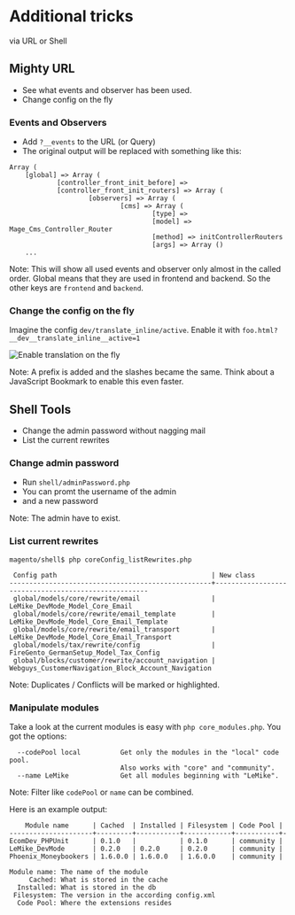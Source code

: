 # Additional tricks

via URL or Shell


## Mighty URL

- See what events and observer has been used.
- Change config on the fly


### Events and Observers

- Add `?__events` to the URL (or Query)
- The original output will be replaced with something like this:

```
Array (
    [global] => Array (
            [controller_front_init_before] =>
            [controller_front_init_routers] => Array (
                    [observers] => Array (
                            [cms] => Array (
                                    [type] =>
                                    [model] => Mage_Cms_Controller_Router
                                    [method] => initControllerRouters
                                    [args] => Array ()
    ...
```

Note:
This will show all used events and observer only almost in the called order.
Global means that they are used in frontend and backend.
So the other keys are `frontend` and `backend`.


### Change the config on the fly

Imagine the config `dev/translate_inline/active`.
Enable it with `foo.html?__dev__translate_inline__active=1`

![Enable translation on the fly](https://f.cloud.github.com/assets/2559177/1100839/8f28f710-178f-11e3-9066-e12f0c587e63.png)

Note: A prefix is added and the slashes became the same.
Think about a JavaScript Bookmark to enable this even faster.


## Shell Tools

- Change the admin password without nagging mail
- List the current rewrites


### Change admin password

- Run `shell/adminPassword.php`
- You can promt the username of the admin
- and a new password

Note: The admin have to exist.


### List current rewrites

```
magento/shell$ php coreConfig_listRewrites.php

 Config path                                       | New class
---------------------------------------------------+-----------------------------------------------------
 global/models/core/rewrite/email                  | LeMike_DevMode_Model_Core_Email
 global/models/core/rewrite/email_template         | LeMike_DevMode_Model_Core_Email_Template
 global/models/core/rewrite/email_transport        | LeMike_DevMode_Model_Core_Email_Transport
 global/models/tax/rewrite/config                  | FireGento_GermanSetup_Model_Tax_Config
 global/blocks/customer/rewrite/account_navigation | Webguys_CustomerNavigation_Block_Account_Navigation
```

Note: Duplicates / Conflicts will be marked or highlighted.


### Manipulate modules

Take a look at the current modules is easy with `php core_modules.php`.
You got the options:

```
  --codePool local          Get only the modules in the "local" code pool.
                            Also works with "core" and "community".
  --name LeMike             Get all modules beginning with "LeMike".
```

Note: Filter like `codePool` or `name` can be combined.


Here is an example output:

```
    Module name      | Cached  | Installed | Filesystem | Code Pool |
---------------------+---------+-----------+------------+-----------+-
EcomDev_PHPUnit      | 0.1.0   |           | 0.1.0      | community |
LeMike_DevMode       | 0.2.0   | 0.2.0     | 0.2.0      | community |
Phoenix_Moneybookers | 1.6.0.0 | 1.6.0.0   | 1.6.0.0    | community |

Module name: The name of the module
     Cached: What is stored in the cache
  Installed: What is stored in the db
 Filesystem: The version in the according config.xml
  Code Pool: Where the extensions resides
```


